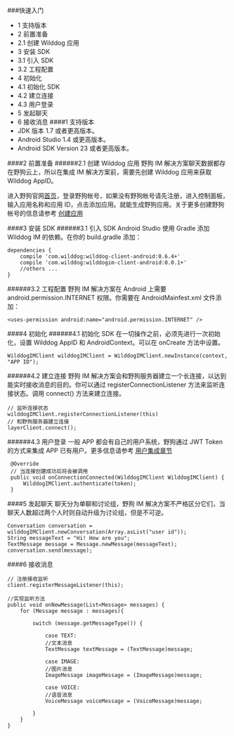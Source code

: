 ###快速入门
* 1 支持版本
* 2 前置准备
 * 2.1 创建 Wilddog 应用 
* 3 安装 SDK
 * 3.1 引入 SDK
 * 3.2 工程配置
* 4 初始化
 * 4.1 初始化 SDK
 * 4.2 建立连接
 * 4.3 用户登录 
* 5 发起聊天
* 6 接收消息
####1 支持版本
* JDK 版本 1.7 或者更高版本。
* Android Studio 1.4 或更高版本。
* Android SDK Version 23 或者更高版本。

####2 前置准备
######2.1 创建 Wilddog 应用
野狗 IM 解决方案聊天数据都存在野狗云上，所以在集成 IM 解决方案前，需要先创建 Wilddog 应用来获取 Wilddog AppID。

进入野狗官网[首页](https://www.wilddog.com)，登录野狗帐号，如果没有野狗帐号请先注册，进入控制面板，输入应用名称和应用 ID，点击添加应用。就能生成野狗应用。关于更多创建野狗帐号的信息请参考 [创建应用](https://z.wilddog.com/overview/app)

####3 安装 SDK
######3.1 引入 SDK
Android Studio 使用 Gradle 添加 Wilddog IM 的依赖。在你的 build.gradle 添加：
```
dependencies {
    compile 'com.wilddog:wilddog-client-android:0.6.4+'
    compile 'com.wilddog:wilddogim-client-android:0.0.1+'
    //others ...
}
```

######3.2 工程配置
野狗 IM 解决方案在 Android 上需要 android.permission.INTERNET 权限。你需要在 AndroidMainfest.xml 文件添加：
```
<uses-permission android:name="android.permission.INTERNET" />
```
####4 初始化
######4.1 初始化 SDK
在一切操作之前，必须先进行一次初始化，设置 Wilddog AppID 和 AndroidContext。可以在 onCreate 方法中设置。
```
WilddogIMClient wilddogIMClient = WilddogIMClient.newInstance(context, "APP ID");

```
######4.2 建立连接
野狗 IM 解决方案会和野狗服务器建立一个长连接，以达到能实时接收消息的目的。你可以通过 registerConnectionListener 方法来监听连接状态。调用 connect() 方法来建立连接。
```
// 监听连接状态
wilddogIMClient.registerConnectionListener(this)
// 和野狗服务器建立连接
layerClient.connect();

```
######4.3 用户登录
一般 APP 都会有自己的用户系统，野狗通过 JWT Token 的方式来集成 APP 已有用户。更多信息请参考 [用户集成章节]()
```
 @Override
 // 当连接创建成功后将会被调用
 public void onConnectionConnected(WilddogIMClient WilddogIMClient) {
     WilddogIMClient.authenticate(token);
 }
 ```
####5 发起聊天
聊天分为单聊和讨论组，野狗 IM 解决方案不严格区分它们，当聊天人数超过两个人时则自动升级为讨论组，但是不可逆。
```
Conversation conversation = wilddogIMClient.newConversation(Array.asList("user id"));
String messageText = "Hi! How are you";
TextMessage message = Message.newMessage(messageText);
conversation.send(message);
```
####6 接收消息
```
// 注册接收监听
client.registerMessageListener(this);

//实现监听方法
public void onNewMessage(List<Message> messages) {
    for (Message message : messages){

        switch (message.getMessageType()) {

            case TEXT:
            //文本消息
            TextMessage textMessage = (TextMessage)message;

            case IMAGE:
            //图片消息
            ImageMessage imageMessage = (ImageMessage)message;

            case VOICE:
            //语音消息
            VoiceMessage voiceMessage = (VoiceMessage)message;

        }
    }
}
```